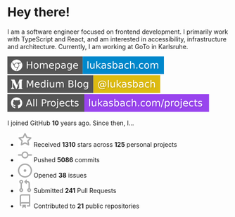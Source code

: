 # Hey there!

I am a software engineer focused on frontend development. I primarily work with TypeScript and React, and am interested in accessibility, infrastructure and architecture. Currently, I am working at GoTo in Karlsruhe.

[![Homepage](./icons/homepage.svg)](https://lukasbach.com)
[![Medium Blog](./icons/medium.svg)](https://medium.com/@lukasbach)
[![My Projects](./icons/projects.svg)](https://lukasbach.com/projects)

I joined GitHub **10** years ago. Since then, I...

- ![](./icons/star.svg) Received **1310** stars across **125** personal projects
- ![](./icons/commit.svg) Pushed **5086** commits
- ![](./icons/issues.svg) Opened **38** issues
- ![](./icons/pr.svg) Submitted **241** Pull Requests
- ![](./icons/repo.svg) Contributed to **21** public repositories
